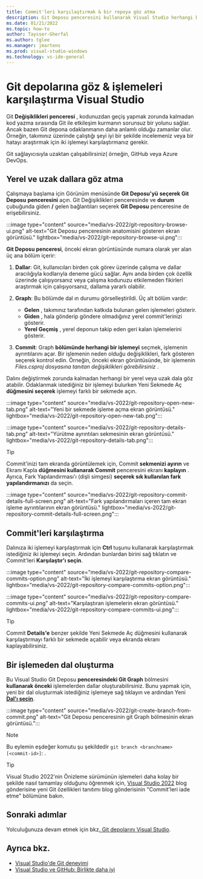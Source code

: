 ```yaml
---
title: Commit'leri karşılaştırmak & bir repoya göz atma
description: Git Deposu penceresini kullanarak Visual Studio herhangi bir Git deposuna göz atma.
ms.date: 01/21/2022
ms.topic: how-to
author: Taysser-Gherfal
ms.author: tglee
ms.manager: jmartens
ms.prod: visual-studio-windows
ms.technology: vs-ide-general
---
```


# <a name="browse-git-repos--compare-commits-in-visual-studio"></a>Git depolarına göz & işlemeleri karşılaştırma Visual Studio

Git **Değişiklikleri penceresi** , kodunuzdan geçiş yapmak zorunda kalmadan kod yazma sırasında Git ile etkileşim kurmanın sorunsuz bir yolunu sağlar. Ancak bazen Git depona odaklanmanın daha anlamlı olduğu zamanlar olur. Örneğin, takımınız üzerinde çalıştığı şeyi iyi bir şekilde incelemeniz veya bir hatayı araştırmak için iki işlemeyi karşılaştırmanız gerekir.

Git sağlayıcısıyla uzaktan çalışabilirsiniz( örneğin, GitHub veya Azure DevOps.

## <a name="browse-through-local-and-remote-branches"></a>Yerel ve uzak dallara göz atma

Çalışmaya başlama için Görünüm menüsünde **Git Deposu'yü** **seçerek Git Deposu** **penceresini** açın. Git Değişiklikleri penceresinde ve **durum** çubuğunda giden **/** gelen bağlantıları seçerek **Git Deposu** penceresine de erişebilirsiniz.

:::image type="content" source="media/vs-2022/git-repository-browse-ui.png" alt-text="Git Deposu penceresinin anatomisini gösteren ekran görüntüsü." lightbox="media/vs-2022/git-repository-browse-ui.png":::

**Git Deposu penceresi**, önceki ekran görüntüsünde numara olarak yer alan üç ana bölüm içerir:

1. **Dallar**: Git, kullanıcıları birden çok görev üzerinde çalışma ve dallar aracılığıyla kodlarıyla deneme gücü sağlar. Aynı anda birden çok özellik üzerinde çalışıyorsanız veya çalışma kodunuzu etkilemeden fikirleri araştırmak için çalışıyorsanız, dallama yararlı olabilir.
1. **Graph**: Bu bölümde dal ın durumu görselleştirildi. Üç alt bölüm vardır:

   - **Gelen** , takımınız tarafından katkıda bulunan gelen işlemeleri gösterir.
   - **Giden** , hala gönderip göndere olmadığınız yerel commit'lerinizi gösterir.
   - **Yerel Geçmiş** , yerel deponun takip eden geri kalan işlemelerini gösterir.
1. **Commit**: Graph **bölümünde herhangi bir işlemeyi** seçmek, işlemenin ayrıntılarını açar. Bir işlemenin neden olduğu değişiklikleri, fark gösteren seçerek kontrol edin. Örneğin, önceki ekran görüntüsünde, bir işlemenin *Files.csproj dosyasına tanıtan değişiklikleri görebilirsiniz* .

Dalını değiştirmek zorunda kalmadan herhangi bir yerel veya uzak dala göz atabilir. Odaklanmak istediğiniz bir işlemeyi bulurken Yeni Sekmede Aç **düğmesini seçerek** işlemeyi farklı bir sekmede açın.

:::image type="content" source="media/vs-2022/git-repository-open-new-tab.png" alt-text="Yeni bir sekmede işleme açma ekran görüntüsü." lightbox="media/vs-2022/git-repository-open-new-tab.png":::

:::image type="content" source="media/vs-2022/git-repository-details-tab.png" alt-text="Yürütme ayrıntıları sekmesinin ekran görüntüsü." lightbox="media/vs-2022/git-repository-details-tab.png":::

> [!TIP]
> Commit'inizi tam ekranda görüntülemek için, Commit **sekmenizi ayırın** ve Ekranı Kapla **düğmesini kullanarak Commit** penceresini ekranı **kaplayın** . Ayrıca, Fark Yapılandırması'ı (dişli simgesi) **seçerek sık kullanılan fark yapılandırmanızı** da seçin.
>
>:::image type="content" source="media/vs-2022/git-repository-commit-details-full-screen.png" alt-text="Fark yapılandırmaları içeren tam ekran işleme ayrıntılarının ekran görüntüsü." lightbox="media/vs-2022/git-repository-commit-details-full-screen.png":::

## <a name="compare-commits"></a>Commit'leri karşılaştırma

Dalınıza iki işlemeyi karşılaştırmak için **Ctrl** tuşunu kullanarak karşılaştırmak istediğiniz iki işlemeyi seçin. Ardından bunlardan birini sağ tıklatın ve Commit'leri **Karşılaştır'ı seçin**.

:::image type="content" source="media/vs-2022/git-repository-compare-commits-option.png" alt-text="İki işlemeyi karşılaştırma ekran görüntüsü." lightbox="media/vs-2022/git-repository-compare-commits-option.png":::

:::image type="content" source="media/vs-2022/git-repository-compare-commits-ui.png" alt-text="Karşılaştıran işlemelerin ekran görüntüsü." lightbox="media/vs-2022/git-repository-compare-commits-ui.png":::

> [!TIP]
>Commit **Details'e** benzer şekilde Yeni Sekmede  Aç düğmesini kullanarak karşılaştırmayı farklı bir sekmede açabilir veya ekranda ekranı kaplayabilirsiniz.

## <a name="create-a-branch-from-a-commit"></a>Bir işlemeden dal oluşturma

Bu Visual Studio Git Deposu **penceresindeki Git Graph** bölmesini **kullanarak önceki** işlemelerden dallar oluşturabilirsiniz. Bunu yapmak için, yeni bir dal oluşturmak istediğiniz işlemeye sağ tıklayın ve ardından Yeni **[Dal'ı seçin](git-create-branch.md)**.

:::image type="content" source="media/vs-2022/git-create-branch-from-commit.png" alt-text="Git Deposu penceresinin git Graph bölmesinin ekran görüntüsü.":::

> [!NOTE]
> Bu eylemin eşdeğer komutu şu şekildedir `git branch <branchname> [<commit-id>]`: .

> [!TIP]
> Visual Studio 2022'nin Önizleme sürümünün işlemeleri daha kolay bir şekilde nasıl tamamlay olduğunu öğrenmek için, [Visual Studio 2022](https://devblogs.microsoft.com/visualstudio/introducing-new-git-features-to-visual-studio-2022/#checkout-commits) blog gönderisine yeni Git özellikleri tanıtımı blog gönderisinin "Commit'leri iade etme" bölümüne bakın.[](/visualstudio/releases/2022/release-notes-preview)

## <a name="next-steps"></a>Sonraki adımlar

Yolculuğunuza devam etmek için bkz[. Git depolarını Visual Studio](git-manage-repository.md).

## <a name="see-also"></a>Ayrıca bkz.

- [Visual Studio'de Git deneyimi](git-with-visual-studio.md)
- [Visual Studio ve GitHub: Birlikte daha iyi](https://visualstudio.microsoft.com/vs/github/)
